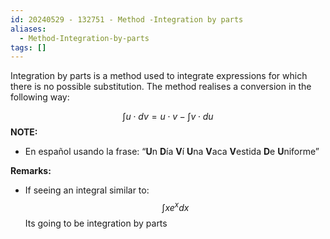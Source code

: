 ```yaml
---
id: 20240529 - 132751 - Method -Integration by parts
aliases:
  - Method-Integration-by-parts
tags: []
---
```

Integration by parts is a method used to integrate expressions for which there is no possible substitution. 
The method realises a conversion in the following way: 

$$
\int u \cdot dv = u\cdot v - \int v\cdot du$$
**NOTE:**
+ En español usando la frase: 
  “**U**n **D**ía **V**í **U**na **V**aca **V**estida **D**e **U**niforme”

**Remarks:** 
+ If seeing an integral similar to: 
$$
\int x e^x dx 
$$
Its going to be integration by parts

